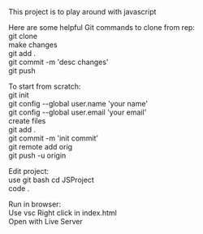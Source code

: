 This project is to play around with javascript

Here are some helpful Git commands to clone from rep:  
git clone <copy url>  
make changes  
git add .  
git commit -m 'desc changes'  
git push  

To start from scratch:  
git init   
git config --global user.name 'your name'  
git config --global user.email 'your email'  
create files  
git add .  
git commit -m 'init commit'  
git remote add orig  
git push -u origin <clone url>  

Edit project:  
use git bash
cd JSProject  
code .  

Run in browser:  
Use vsc 
Right click in index.html  
Open with Live Server  

